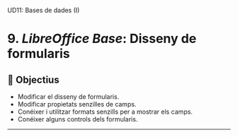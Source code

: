 UD11: Bases de dades (I)

# 9. *LibreOffice Base*: Disseny de formularis

##  🎯 Objectius

- Modificar el disseny de formularis.
- Modificar propietats senzilles de camps.
- Conéixer i utilitzar formats senzills per a mostrar els camps.
- Conéixer alguns controls dels formularis.

---


